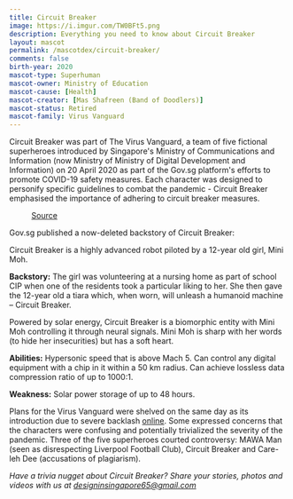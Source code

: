 ```yaml
---
title: Circuit Breaker
image: https://i.imgur.com/TW0BFt5.png
description: Everything you need to know about Circuit Breaker
layout: mascot
permalink: /mascotdex/circuit-breaker/
comments: false
birth-year: 2020
mascot-type: Superhuman
mascot-owner: Ministry of Education
mascot-cause: [Health]
mascot-creator: [Mas Shafreen (Band of Doodlers)]
mascot-status: Retired
mascot-family: Virus Vanguard
---
```


Circuit Breaker was part of The Virus Vanguard, a team of five fictional superheroes introduced by Singapore's Ministry of Communications and Information (now Ministry of Ministry of Digital Development and Information) on 20 April 2020 as part of the Gov.sg platform's efforts to promote COVID-19 safety measures. Each character was designed to personify specific guidelines to combat the pandemic - Circuit Breaker emphasised the importance of adhering to circuit breaker measures.

<figure>
  <img src="https://i.imgur.com/Q1tbQDr.jpg" alt="">
  <figcaption><a href="https://archive.ph/h1bIE">Source</a></figcaption>
</figure>

Gov.sg published a now-deleted backstory of Circuit Breaker:

Circuit Breaker is a highly advanced robot piloted by a 12-year old girl, Mini Moh.
 
<strong>Backstory:</strong>
The girl was volunteering at a nursing home as part of school CIP when one of the residents took a particular liking to her. She then gave the 12-year old a tiara which, when worn, will unleash a humanoid machine – Circuit Breaker.

Powered by solar energy, Circuit Breaker is a biomorphic entity with Mini Moh controlling it through neural signals. Mini Moh is sharp with her words (to hide her insecurities) but has a soft heart.

<strong>Abilities:</strong>
Hypersonic speed that is above Mach 5.
Can control any digital equipment with a chip in it within a 50 km radius.
Can achieve lossless data compression ratio of up to 1000:1.

<strong>Weakness:</strong>
Solar power storage of up to 48 hours.

Plans for the Virus Vanguard were shelved on the same day as its introduction due to severe backlash <a href="https://www.channelnewsasia.com/singapore/covid-19-superhero-virus-vanguard-exit-a-day-after-introduced-765956">online</a>. Some expressed concerns that the characters were confusing and potentially trivialized the severity of the pandemic. Three of the five superheroes courted controversy: MAWA Man (seen as disrespecting Liverpool Football Club), Circuit Breaker and Care-leh Dee (accusations of plagiarism). 

<i>Have a trivia nugget about Circuit Breaker? Share your stories, photos and videos with us at designinsingapore65@gmail.com</i>


